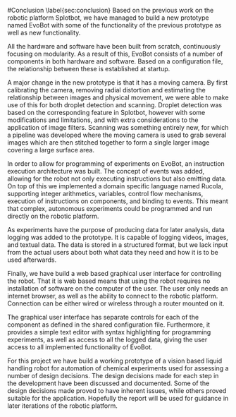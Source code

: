 #Conclusion
\label{sec:conclusion}
Based on the previous work on the robotic platform Splotbot, we have
managed to build a new prototype named EvoBot with some of the
functionality of the previous prototype as well as new functionality.


All the hardware and software have been built from scratch, continuously
focusing on modularity. As a result of this, EvoBot consists of a number of
components in both hardware and software. Based on a configuration file, the
relationship between these is established at startup.

A major change in the new prototype is that it has a moving camera. By first
calibrating the camera, removing radial distortion and estimating the
relationship between images and physical movement, we were able to make use of
this for both droplet detection and scanning. Droplet detection was based on the
corresponding feature in Splotbot, however with some modifications and
limitations, and with extra considerations to the application of image filters.
Scanning was something entirely new, for which a pipeline was developed where
the moving camera is used to grab several images which are then stitched
together to form a single larger image covering a large surface area.

In order to allow for programming of experiments on EvoBot, an instruction
execution architecture was built. The concept of events was added, allowing for
the robot not only executing instructions but also emitting data.  On top of
this we implemented a domain specific language named Rucola, supporting integer
arithmetics, variables, control flow mechanisms, execution of instructions on
components, and binding to events. This meant that complex, autonomous
experiments could be programmed and run directly on the robotic platform.

As experiments have the purpose of producing data for later analysis, data
logging was added to the prototype. It is capable of logging videos, images, and
textual data. The data is stored in a structured format, but we lack input from
the actual users about both what data they need and how it is to be used
afterwards.

Finally, we have build a web based graphical user interface for controlling the
robot. That it is web based means that using the robot requires no installation
of software on the computer of the user. The user only needs an internet
browser, as well as the ability to connect to the robotic platform. Connection
can be either wired or wireless through a router mounted on it.

The graphical user interface has separate controls for each of the
component as defined in the shared configuration file. Furthermore, it
provides a simple text editor with syntax highlighting for programming
experiments, as well as access to all the logged data, giving the user
access to all implemented functionality of EvoBot.

For this project we have build a working prototype of a vision based liquid
handling robot for automation of chemical experiments used for
assessing a number of design decisions. The design decisions made
for each step in the development have been discussed and documented. Some of the
design decisions made proved to have inherent issues, while others proved
suitable for the application. Hopefully the report will be used for guidance in
later iterations of the robotic platform.

